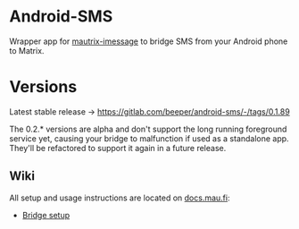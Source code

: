 # Android-SMS
Wrapper app for [mautrix-imessage](https://github.com/tulir/mautrix-imessage) to bridge SMS from your Android phone to Matrix.

# Versions
Latest stable release ->
https://gitlab.com/beeper/android-sms/-/tags/0.1.89

The 0.2.* versions are alpha and don't support the long running foreground service yet, causing your bridge to malfunction if used as a standalone app.
They'll be refactored to support it again in a future release.


## Wiki

All setup and usage instructions are located on [docs.mau.fi](https://docs.mau.fi/bridges/go/imessage/index.html):

* [Bridge setup](https://docs.mau.fi/bridges/go/imessage/android/setup.html)

